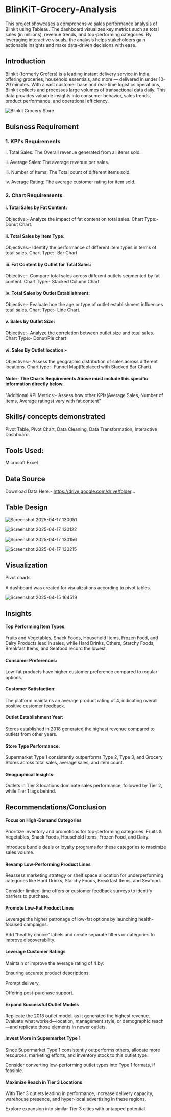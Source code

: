 # BlinKiT-Grocery-Analysis
This project showcases a comprehensive sales performance analysis of Blinkit using Tableau. The dashboard visualizes key metrics such as total sales (in millions), revenue trends, and top-performing categories. By leveraging interactive visuals, the analysis helps stakeholders gain actionable insights and make data-driven decisions with ease.

## Introduction
Blinkit (formerly Grofers) is a leading instant delivery service in India, offering groceries, household essentials, and more — delivered in under 10–20 minutes. With a vast customer base and real-time logistics operations, Blinkit collects and processes large volumes of transactional data daily. This data provides valuable insights into consumer behavior, sales trends, product performance, and operational efficiency.

![Blinkit Grocery Store](https://github.com/user-attachments/assets/30bebadd-669a-4a16-92c0-4bf947255149)

## Buisness Requirement

### 1. KPI's Requirements
i. Total Sales: The Overall revenue generated from all items sold.

ii. Average Sales: The average revenue per sales.

iii. Number of Items: The Total count of different items sold.

iv. Average Rating: The average customer rating for item sold.

### 2. Chart Requirements
#### i. Total Sales by Fat Content:
  Objective:- Analyze the impact of fat content on total sales.
  Chart Type:- Donut Chart.

#### ii. Total Sales by Item Type:
  Objectives:- Identify  the performance of different item types in terms of total sales.
  Chart Type:- Bar Chart

#### iii. Fat Content by Outlet for Total Sales:
  Objective:- Compare total sales across different outlets segmented by fat content.
  Chart Type:- Stacked Column Chart.

#### iv. Total Sales by Outlet Establishment:
  Objective:- Evaluate hoe the age or type of outlet establishment influences total sales.
  Chart Type:- Line Chart.

#### v. Sales by Outlet Size:
  Objective:- Analyze the correlation between outlet size and total sales.
  Chart Type:- Donut/Pie chart

#### vi. Sales By Outlet location:-
  Objectives:- Assess the geographic distribution of sales across different locations.
  Chart type:- Funnel Map(Replaced with Stacked Bar Chart).

#### Note:- The Charts Requirements Above must include this specific information directly below.
  "Additional KPI Metrics:- Assess how other KPIs(Average Sales, Number of Items, Average ratings) vary with fat content"

## Skills/ concepts demonstrated
Pivot Table, Pivot Chart, Data Cleaning, Data Transformation, Interactive Dashboard.

## Tools Used:
Microsoft Excel

## Data Source
Download Data Here:-  https://drive.google.com/drive/folder...

## Table Design

![Screenshot 2025-04-17 130051](https://github.com/user-attachments/assets/0e3791e1-a227-4afc-8ed7-9757630865fe)

![Screenshot 2025-04-17 130122](https://github.com/user-attachments/assets/d56882a5-a614-44ea-86e5-03761923a190)

![Screenshot 2025-04-17 130156](https://github.com/user-attachments/assets/2f8253e3-83f1-471b-9585-90ac6b7656ea)

![Screenshot 2025-04-17 130215](https://github.com/user-attachments/assets/30001bd8-9acd-4c18-8c4a-f334072920bd)

## Visualization
Pivot charts

A dashboard was created for visualizations according to pivot tables.

![Screenshot 2025-04-15 164519](https://github.com/user-attachments/assets/bb7cde13-f59d-4f54-afd6-9366b6bd0179)

## Insights

#### Top Performing Item Types: 
  Fruits and Vegetables, Snack Foods, Household Items, Frozen Food, and Dairy Products lead in sales, while Hard Drinks, Others, Starchy Foods, Breakfast Items, and Seafood record the lowest.

#### Consumer Preferences: 
  Low-fat products have higher customer preference compared to regular options.

#### Customer Satisfaction:
  The platform maintains an average product rating of 4, indicating overall positive customer feedback.

#### Outlet Establishment Year: 
  Stores established in 2018 generated the highest revenue compared to outlets from other years.

#### Store Type Performance: 
  Supermarket Type 1 consistently outperforms Type 2, Type 3, and Grocery Stores across total sales, average sales, and item count.

#### Geographical Insights: 
  Outlets in Tier 3 locations dominate sales performance, followed by Tier 2, while Tier 1 lags behind.

## Recommendations/Conclusion

#### Focus on High-Demand Categories
  Prioritize inventory and promotions for top-performing categories: Fruits & Vegetables, Snack Foods, Household Items, Frozen Food, and Dairy.

  Introduce bundle deals or loyalty programs for these categories to maximize sales volume.

#### Revamp Low-Performing Product Lines
  Reassess marketing strategy or shelf space allocation for underperforming categories like Hard Drinks, Starchy Foods, Breakfast Items, and Seafood.

  Consider limited-time offers or customer feedback surveys to identify barriers to purchase.

#### Promote Low-Fat Product Lines
  Leverage the higher patronage of low-fat options by launching health-focused campaigns.

  Add “healthy choice” labels and create separate filters or categories to improve discoverability.

#### Leverage Customer Ratings
  Maintain or improve the average rating of 4 by:

  Ensuring accurate product descriptions,

  Prompt delivery,

  Offering post-purchase support.

#### Expand Successful Outlet Models
  Replicate the 2018 outlet model, as it generated the highest revenue. Evaluate what worked—location, management style, or demographic reach—and replicate those elements in newer outlets.

#### Invest More in Supermarket Type 1
  Since Supermarket Type 1 consistently outperforms others, allocate more resources, marketing efforts, and inventory stock to this outlet type.

  Consider converting low-performing outlet types into Type 1 formats, if feasible.

#### Maximize Reach in Tier 3 Locations
  With Tier 3 outlets leading in performance, increase delivery capacity, warehouse presence, and hyper-local advertising in these regions.

  Explore expansion into similar Tier 3 cities with untapped potential.








